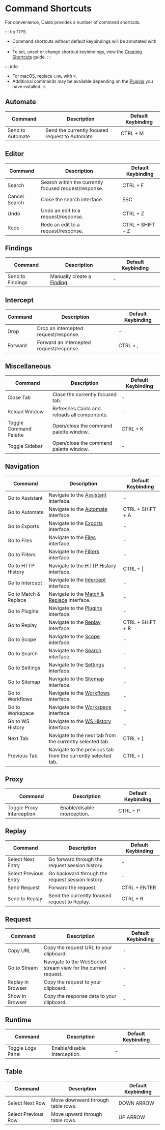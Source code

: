 # Command Shortcuts

For convenience, Caido provides a number of command shortcuts.

::: tip TIPS

- Command shortcuts without default keybindings will be annotated with `-`.
- To set, unset or change shortcut keybindings, view the [Creating Shortcuts](/guides/shortcuts.md) guide.
:::

::: info

- For macOS, replace `CTRL` with `⌘`.
- Additional commands may be available depending on the [Plugins](/guides/plugins.md) you have installed.
:::

## Automate

| Command               | Description                                                                       | Default Keybinding |
|-----------------------|-----------------------------------------------------------------------------------|--------------------|
| Send to Automate      | Send the currently focused request to Automate.                                   | CTRL + M           |

## Editor

| Command               | Description                                                                       | Default Keybinding |
|-----------------------|-----------------------------------------------------------------------------------|--------------------|
| Search                | Search within the currently focused request/response.                             | CTRL + F           |
| Cancel Search         | Close the search interface.                                                       | ESC                |
| Undo                  | Undo an edit to a request/response.                                               | CTRL + Z           |
| Redo                  | Redo an edit to a request/response.                                               | CTRL + SHIFT + Z   |

## Findings

| Command               | Description                                                                       | Default Keybinding |
|-----------------------|-----------------------------------------------------------------------------------|--------------------|
| Send to Findings      | Manually create a [Finding](/guides/findings.md).                                 | -                  |

## Intercept

| Command               | Description                                                                       | Default Keybinding |
|-----------------------|-----------------------------------------------------------------------------------|--------------------|
| Drop                  | Drop an intercepted request/response.                                             | -                  |
| Forward               | Forward an intercepted request/response.                                          | CTRL + ;           |

## Miscellaneous

| Command                | Description                                                                       | Default Keybinding |
|------------------------|-----------------------------------------------------------------------------------|--------------------|
| Close Tab              | Close the currently focused tab.                                                  | -                  |
| Reload Window          | Refreshes Caido and reloads all components.                                       | -                  |
| Toggle Command Palette | Open/close the command palette window.                                            | CTRL + K           |
| Toggle Sidebar         | Open/close the command palette window.                                            | -                  |

## Navigation

| Command               | Description                                                                       | Default Keybinding |
|-----------------------|-----------------------------------------------------------------------------------|--------------------|
| Go to Assistant       | Navigate to the [Assistant](/guides/assistant.md) interface.                      | -                  |
| Go to Automate        | Navigate to the [Automate](/guides/automate.md) interface.                        | CTRL + SHIFT + A   |
| Go to Exports         | Navigate to the [Exports](/guides/exports.md) interface.                          | -                  |
| Go to Files           | Navigate to the [Files](/guides/files.md) interface.                              | -                  |
| Go to Filters         | Navigate to the [Filters](/guides/filters.md) interface.                          | -                  |
| Go to HTTP History    | Navigate to the [HTTP History](/guides/http_history.md) interface.                | CTRL + \|          |
| Go to Intercept       | Navigate to the [Intercept](/guides/intercept.md) interface.                      | -                  |
| Go to Match & Replace | Navigate to the [Match & Replace](/guides/match_replace.md) interface.            | -                  |
| Go to Plugins         | Navigate to the [Plugins](/guides/plugins.md) interface.                          | -                  |
| Go to Replay          | Navigate to the [Replay](/guides/replay.md) interface.                            | CTRL + SHIFT + R   |
| Go to Scope           | Navigate to the [Scope](/guides/scope.md) interface.                              | -                  |
| Go to Search          | Navigate to the [Search](/guides/search.md) interface.                            | -                  |
| Go to Settings        | Navigate to the [Settings](/quickstart/beginner_guide/setup/config.md) interface. | -                  |
| Go to Sitemap         | Navigate to the [Sitemap](/guides/sitemap.md) interface.                          | -                  |
| Go to Workflows       | Navigate to the [Workflows](/guides/workflows.md) interface.                      | -                  |
| Go to Workspace       | Navigate to the [Workspace](/guides/projects.md) interface.                       | -                  |
| Go to WS History      | Navigate to the [WS History](/guides/ws_history.md) interface.                    | -                  |
| Next Tab              | Navigate to the next tab from the currently selected tab.                         | CTRL +  ]          |
| Previous Tab          | Navigate to the previous tab from the currently selected tab.                     | CTRL +  [          |

## Proxy

| Command                   | Description                                                                       | Default Keybinding |
|---------------------------|-----------------------------------------------------------------------------------|--------------------|
| Toggle Proxy Interception | Enable/disable interception.                                                      | CTRL + P           |

## Replay

| Command                   | Description                                                                       | Default Keybinding |
|---------------------------|-----------------------------------------------------------------------------------|--------------------|
| Select Next Entry         | Go forward through the request session history.                                   | -                  |
| Select Previous Entry     | Go backward through the request session history.                                  | -                  |
| Send Request              | Forward the request.                                                              | CTRL + ENTER       |
| Send to Replay            | Send the currently focused request to Replay.                                     | CTRL + R           |

## Request

| Command                   | Description                                                                       | Default Keybinding |
|---------------------------|-----------------------------------------------------------------------------------|--------------------|
| Copy URL                  | Copy the request URL to your clipboard.                                           | -                  |
| Go to Stream              | Navigate to the WebSocket stream view for the current request.                    | -                  |
| Replay in Browser         | Copy the request to your clipboard.                                               | -                  |
| Show in Browser           | Copy the response data to your clipboard.                                         | -                  |

## Runtime

| Command                   | Description                                                                       | Default Keybinding |
|---------------------------|-----------------------------------------------------------------------------------|--------------------|
| Toggle Logs Panel         | Enable/disable interception.                                                      | -                  |

## Table

| Command                   | Description                                                                       | Default Keybinding |
|---------------------------|-----------------------------------------------------------------------------------|--------------------|
| Select Next Row           | Move downward through table rows.                                                 | DOWN ARROW         |
| Select Previous Row       | Move upward through table rows.                                                   | UP ARROW           |
